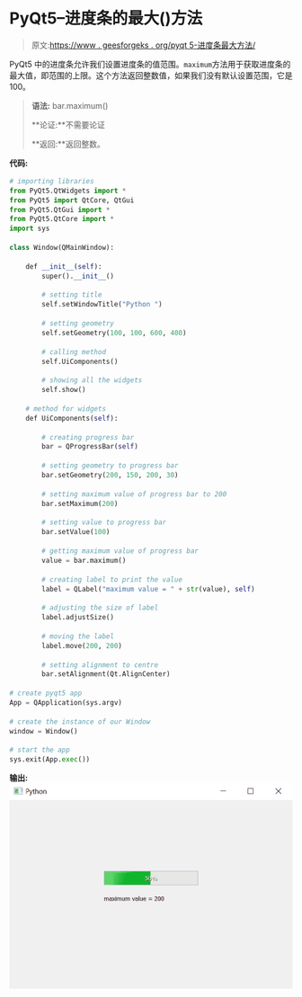 # PyQt5–进度条的最大()方法

> 原文:[https://www . geesforgeks . org/pyqt 5-进度条最大方法/](https://www.geeksforgeeks.org/pyqt5-maximum-method-for-progress-bar/)

PyQt5 中的进度条允许我们设置进度条的值范围。`maximum`方法用于获取进度条的最大值，即范围的上限。这个方法返回整数值，如果我们没有默认设置范围，它是 100。

> **语法:** bar.maximum()
> 
> **论证:**不需要论证
> 
> **返回:**返回整数。

**代码:**

```py
# importing libraries
from PyQt5.QtWidgets import * 
from PyQt5 import QtCore, QtGui
from PyQt5.QtGui import * 
from PyQt5.QtCore import * 
import sys

class Window(QMainWindow):

    def __init__(self):
        super().__init__()

        # setting title
        self.setWindowTitle("Python ")

        # setting geometry
        self.setGeometry(100, 100, 600, 400)

        # calling method
        self.UiComponents()

        # showing all the widgets
        self.show()

    # method for widgets
    def UiComponents(self):

        # creating progress bar
        bar = QProgressBar(self)

        # setting geometry to progress bar
        bar.setGeometry(200, 150, 200, 30)

        # setting maximum value of progress bar to 200
        bar.setMaximum(200)

        # setting value to progress bar
        bar.setValue(100)

        # getting maximum value of progress bar
        value = bar.maximum()

        # creating label to print the value
        label = QLabel("maximum value = " + str(value), self)

        # adjusting the size of label
        label.adjustSize()

        # moving the label
        label.move(200, 200)

        # setting alignment to centre
        bar.setAlignment(Qt.AlignCenter)

# create pyqt5 app
App = QApplication(sys.argv)

# create the instance of our Window
window = Window()

# start the app
sys.exit(App.exec())
```

**输出:**
![](img/1d9d36e3ced78cd879942b209d2b0391.png)